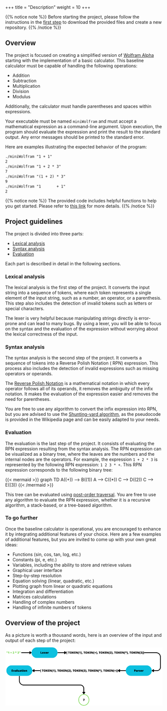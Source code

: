 +++
title = "Description"
weight = 10
+++

{{% notice note %}}
Before starting the project, please follow the instructions in the [first step](project/first-step) to download the
provided files and create a new repository.
{{% /notice %}}

## Overview

The project is focused on creating a simplified version of [Wolfram Alpha](https://www.wolframalpha.com/) starting with
the implementation of a basic calculator. This baseline calculator must be capable of handling the following operations:

- Addition
- Subtraction
- Multiplication
- Division
- Modulus

Additionally, the calculator must handle parentheses and spaces within expressions.

Your executable must be named `miniWolfram` and must accept a mathematical expression as a command-line argument.
Upon execution, the program should evaluate the expression and print the result to the standard output. Any error
messages should be printed to the standard error.

Here are examples illustrating the expected behavior of the program:

```shell
./miniWolfram "1 + 1"
2
./miniWolfram "1 + 2 * 3"
7
./miniWolfram "(1 + 2) * 3"
9
./miniWolfram "1       + 1"
2
```

{{% notice note %}}
The provided code includes helpful functions to help you get started. Please refer to [this link](project/given-code)
for more details.
{{% /notice %}}

## Project guidelines

The project is divided into three parts:

- [Lexical analysis](#lexical-analysis)
- [Syntax analysis](#syntax-analysis)
- [Evaluation](#evaluation)

Each part is described in detail in the following sections.

### Lexical analysis

The lexical analysis is the first step of the project. It converts the input string into a sequence of tokens, where
each token represents a single element of the input string, such as a number, an operator, or a parenthesis. This step
also includes the detection of invalid tokens such as letters or special characters.

The lexer is very helpful because manipulating strings directly is error-prone and can lead to many bugs. By using a
lexer, you will be able to focus on the syntax and the evaluation of the expression without worrying about the lexical
correctness of the input.

### Syntax analysis

The syntax analysis is the second step of the project. It converts a sequence of tokens into a Reverse Polish Notation (
RPN) expression. This process also includes the detection of invalid expressions such as missing operators or operands.

The [Reverse Polish Notation](https://en.wikipedia.org/wiki/Reverse_Polish_notation) is a mathematical notation in which
every operator follows all of its operands, it removes the ambiguity of the infix notation. It makes the evaluation of
the expression easier and removes the need for parentheses.

You are free to use any algorithm to convert the infix expression into RPN, but you are advised to use the
[Shunting-yard algorithm](https://en.wikipedia.org/wiki/Shunting-yard_algorithm), as the pseudocode is provided in the
Wikipedia page and can be easily adapted to your needs.

### Evaluation

The evaluation is the last step of the project. It consists of evaluating the RPN expression resulting from the syntax
analysis. The RPN expression can be visualized as a binary tree, where the leaves are the numbers and the internal nodes
are the operators. For example, the expression `1 + 2 * 3` is represented by the following RPN expression: `1 2 3 * +`.
This RPN expression corresponds to the following binary tree:

{{< mermaid >}}
graph TD
A((+)) --> B((1))
A --> C((*))
C --> D((2))
C --> E((3))
{{< /mermaid >}}

This tree can be evaluated using [post-order traversal](https://en.wikipedia.org/wiki/Tree_traversal#Post-order,_LRN).
You are free to use any algorithm to evaluate the RPN expression, whether it is a recursive algorithm, a stack-based, or
a tree-based algorithm.

### To go further

Once the baseline calculator is operational, you are encouraged to enhance it by integrating additional features of your
choice.
Here are a few examples of additional features, but you are invited to come up with your own great ideas:

- Functions (sin, cos, tan, log, etc.)
- Constants (pi, e, etc.)
- Variables, including the ability to store and retrieve values
- Graphical user interface
- Step-by-step resolution
- Equation solving (linear, quadratic, etc.)
- Plotting graph from linear or quadratic equations
- Integration and differentiation
- Matrices calculations
- Handling of complex numbers
- Handling of infinite numbers of tokens

## Overview of the project

As a picture is worth a thousand words, here is an overview of the input and output of each step of the project:

![Project overview](overview.png?width=100%^&height=100%)